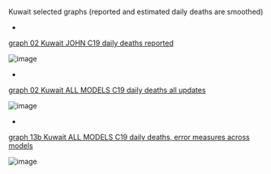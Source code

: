 Kuwait selected graphs (reported and estimated daily deaths are smoothed) 

*

[graph 02 Kuwait JOHN C19 daily deaths reported](https://github.com/pourmalek/CovidLongitudinal/blob/main/output/countries/Kuwait/graph%2002%20Kuwait%20JOHN%20C19%20daily%20deaths%20reported.pdf)

![image](https://github.com/pourmalek/CovidLongitudinal/assets/30849720/c267970e-75de-4323-99a6-5b07ccd4af0a)

*

[graph 02 Kuwait ALL MODELS C19 daily deaths all updates](https://github.com/pourmalek/CovidLongitudinal/blob/main/output/countries/Kuwait/graph%2002%20Kuwait%20ALL%20MODELS%20C19%20daily%20deaths%20all%20updates.pdf)

![image](https://github.com/pourmalek/CovidLongitudinal/assets/30849720/5e202197-0b01-45c5-ae17-26b908413762)

*

[graph 13b Kuwait ALL MODELS C19 daily deaths, error measures across models](https://github.com/pourmalek/CovidLongitudinal/blob/main/output/countries/Kuwait/graph%2013b%20Kuwait%20ALL%20MODELS%20C19%20daily%20deaths%2C%20error%20measures%20across%20models.pdf)

![image](https://github.com/pourmalek/CovidLongitudinal/assets/30849720/9bbaa26d-9e11-40f9-a7f6-1efdf382bedb)
